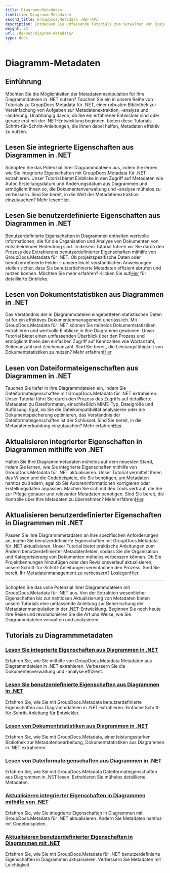 ```yaml
---
title: Diagramm-Metadaten
linktitle: Diagramm-Metadaten
second_title: GroupDocs.Metadata .NET-API
description: Entdecken Sie umfassende Tutorials zum Verwalten von Diagrammmetadaten mit GroupDocs.Metadata für .NET. Extrahieren, aktualisieren und analysieren Sie Eigenschaften mühelos.
weight: 23
url: /de/net/diagram-metadata/
type: docs
---
```

# Diagramm-Metadaten

## Einführung

Möchten Sie die Möglichkeiten der Metadatenmanipulation für Ihre Diagrammdateien in .NET nutzen? Tauchen Sie ein in unsere Reihe von Tutorials zu GroupDocs.Metadata für .NET, einer robusten Bibliothek zur Vereinfachung von Aufgaben zur Metadatenextraktion, -analyse und -änderung. Unabhängig davon, ob Sie ein erfahrener Entwickler sind oder gerade erst mit der .NET-Entwicklung beginnen, bieten diese Tutorials Schritt-für-Schritt-Anleitungen, die Ihnen dabei helfen, Metadaten effektiv zu nutzen.

## Lesen Sie integrierte Eigenschaften aus Diagrammen in .NET

 Schöpfen Sie das Potenzial Ihrer Diagrammdateien aus, indem Sie lernen, wie Sie integrierte Eigenschaften mit GroupDocs.Metadata für .NET extrahieren. Unser Tutorial bietet Einblicke in den Zugriff auf Metadaten wie Autor, Erstellungsdatum und Änderungsdatum aus Diagrammen und ermöglicht Ihnen so, die Dokumentenverwaltung und -analyse mühelos zu verbessern. Sind Sie bereit, in die Welt der Metadatenextraktion einzutauchen? Mehr lesen[Hier](./read-built-in-properties-diagrams/).

## Lesen Sie benutzerdefinierte Eigenschaften aus Diagrammen in .NET

Benutzerdefinierte Eigenschaften in Diagrammen enthalten wertvolle Informationen, die für die Organisation und Analyse von Dokumenten von entscheidender Bedeutung sind. In diesem Tutorial führen wir Sie durch den Prozess des Extrahierens benutzerdefinierter Eigenschaften mithilfe von GroupDocs.Metadata für .NET. Ob projektspezifische Daten oder benutzerdefinierte Felder – unsere leicht verständlichen Anweisungen stellen sicher, dass Sie benutzerdefinierte Metadaten effizient abrufen und nutzen können. Möchten Sie mehr erfahren? Klicken Sie auf[Hier](./read-custom-properties-diagrams/) für detaillierte Einblicke.

## Lesen von Dokumentstatistiken aus Diagrammen in .NET

 Das Verständnis der in Diagrammdateien eingebetteten statistischen Daten ist für ein effektives Dokumentenmanagement unerlässlich. Mit GroupDocs.Metadata für .NET können Sie mühelos Dokumentstatistiken extrahieren und wertvolle Einblicke in Ihre Diagramme gewinnen. Unser Tutorial bietet einen umfassenden Überblick über den Prozess und ermöglicht Ihnen den einfachen Zugriff auf Kennzahlen wie Wortanzahl, Seitenanzahl und Zeichenanzahl. Sind Sie bereit, die Leistungsfähigkeit von Dokumentstatistiken zu nutzen? Mehr erfahren[Hier](./read-document-statistics-diagrams/).

## Lesen von Dateiformateigenschaften aus Diagrammen in .NET

Tauchen Sie tiefer in Ihre Diagrammdateien ein, indem Sie Dateiformateigenschaften mit GroupDocs.Metadata für .NET extrahieren. Unser Tutorial führt Sie durch den Prozess des Zugriffs auf detaillierte Metadaten zu Dateiformaten, einschließlich MIME-Typ, Dateigröße und Auflösung. Egal, ob Sie die Dateikompatibilität analysieren oder die Dokumentspeicherung optimieren, das Verständnis der Dateiformateigenschaften ist der Schlüssel. Sind Sie bereit, in die Metadatenerkundung einzutauchen? Mehr erfahren[Hier](./read-file-format-properties-diagrams/).

## Aktualisieren integrierter Eigenschaften in Diagrammen mithilfe von .NET

 Halten Sie Ihre Diagrammmetadaten mühelos auf dem neuesten Stand, indem Sie lernen, wie Sie integrierte Eigenschaften mithilfe von GroupDocs.Metadata für .NET aktualisieren. Unser Tutorial vermittelt Ihnen das Wissen und die Codebeispiele, die Sie benötigen, um Metadaten nahtlos zu ändern, egal ob Sie Autoreninformationen korrigieren oder Erstellungsdaten anpassen. Machen Sie sich mit den Tools vertraut, die Sie zur Pflege genauer und relevanter Metadaten benötigen. Sind Sie bereit, die Kontrolle über Ihre Metadaten zu übernehmen? Mehr erfahren[Hier](./update-built-in-properties-diagrams/).

## Aktualisieren benutzerdefinierter Eigenschaften in Diagrammen mit .NET

Passen Sie Ihre Diagrammmetadaten an Ihre spezifischen Anforderungen an, indem Sie benutzerdefinierte Eigenschaften mit GroupDocs.Metadata für .NET aktualisieren. Unser Tutorial bietet praktische Anleitungen zum Ändern benutzerdefinierter Metadatenfelder, sodass Sie die Organisation und Kategorisierung von Dokumenten mühelos verbessern können. Ob Sie Projektkennungen hinzufügen oder den Revisionsverlauf aktualisieren, unsere Schritt-für-Schritt-Anleitungen vereinfachen den Prozess. Sind Sie bereit, Ihr Metadatenmanagement zu verbessern? Loslegen[Hier](./update-custom-properties-diagrams/).

----

Schöpfen Sie das volle Potenzial Ihrer Diagrammdateien mit GroupDocs.Metadata für .NET aus. Von der Extraktion wesentlicher Eigenschaften bis zur nahtlosen Aktualisierung von Metadaten bieten unsere Tutorials eine umfassende Anleitung zur Beherrschung der Metadatenmanipulation in der .NET-Entwicklung. Beginnen Sie noch heute Ihre Reise und revolutionieren Sie die Art und Weise, wie Sie Diagrammdateien verwalten und analysieren.
## Tutorials zu Diagrammmetadaten
### [Lesen Sie integrierte Eigenschaften aus Diagrammen in .NET](./read-built-in-properties-diagrams/)
Erfahren Sie, wie Sie mithilfe von GroupDocs.Metadata Metadaten aus Diagrammdateien in .NET extrahieren. Verbessern Sie die Dokumentenverwaltung und -analyse effizient.
### [Lesen Sie benutzerdefinierte Eigenschaften aus Diagrammen in .NET](./read-custom-properties-diagrams/)
Erfahren Sie, wie Sie mit GroupDocs.Metadata benutzerdefinierte Eigenschaften aus Diagrammdateien in .NET extrahieren. Einfache Schritt-für-Schritt-Anleitung für Entwickler.
### [Lesen von Dokumentstatistiken aus Diagrammen in .NET](./read-document-statistics-diagrams/)
Erfahren Sie, wie Sie mit GroupDocs.Metadata, einer leistungsstarken Bibliothek zur Metadatenbearbeitung, Dokumentstatistiken aus Diagrammen in .NET extrahieren.
### [Lesen von Dateiformateigenschaften aus Diagrammen in .NET](./read-file-format-properties-diagrams/)
Erfahren Sie, wie Sie mit GroupDocs.Metadata Dateiformateigenschaften aus Diagrammen in .NET lesen. Extrahieren Sie mühelos detaillierte Metadaten.
### [Aktualisieren integrierter Eigenschaften in Diagrammen mithilfe von .NET](./update-built-in-properties-diagrams/)
Erfahren Sie, wie Sie integrierte Eigenschaften in Diagrammen mit GroupDocs.Metadata für .NET aktualisieren. Ändern Sie Metadaten nahtlos mit Codebeispielen.
### [Aktualisieren benutzerdefinierter Eigenschaften in Diagrammen mit .NET](./update-custom-properties-diagrams/)
Erfahren Sie, wie Sie mit GroupDocs.Metadata für .NET benutzerdefinierte Eigenschaften in Diagrammen aktualisieren. Verbessern Sie Metadaten mit Leichtigkeit.